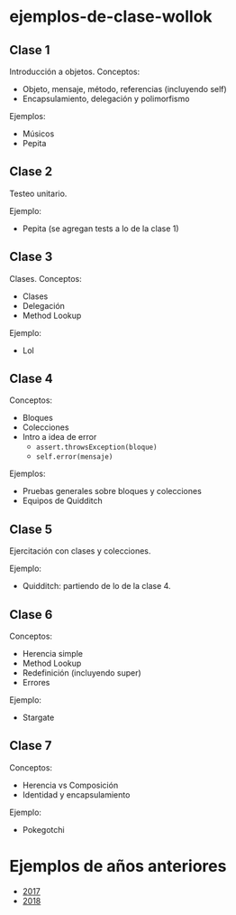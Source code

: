 # ejemplos-de-clase-wollok

## Clase 1

Introducción a objetos. Conceptos:
- Objeto, mensaje, método, referencias (incluyendo self)
- Encapsulamiento, delegación y polimorfismo

Ejemplos:
- Músicos
- Pepita

## Clase 2

Testeo unitario.

Ejemplo:
- Pepita (se agregan tests a lo de la clase 1)

## Clase 3

Clases. Conceptos:
- Clases
- Delegación
- Method Lookup

Ejemplo:
- Lol

## Clase 4

Conceptos:
- Bloques
- Colecciones
- Intro a idea de error
  - `assert.throwsException(bloque)`
  - `self.error(mensaje)`

Ejemplos:
- Pruebas generales sobre bloques y colecciones
- Equipos de Quidditch

## Clase 5

Ejercitación con clases y colecciones.

Ejemplo:
- Quidditch: partiendo de lo de la clase 4.

## Clase 6

Conceptos:
 - Herencia simple
 - Method Lookup
 - Redefinición (incluyendo super)
 - Errores
 
Ejemplo:
- Stargate

## Clase 7

Conceptos:
  - Herencia vs Composición
  - Identidad y encapsulamiento
  
Ejemplo:
- Pokegotchi

# Ejemplos de años anteriores

- [2017](https://github.com/pdep-mit/ejemplos-de-clase-wollok/tree/ejemplos-2017)
- [2018](https://github.com/pdep-mit/ejemplos-de-clase-wollok/tree/ejemplos-2018)
